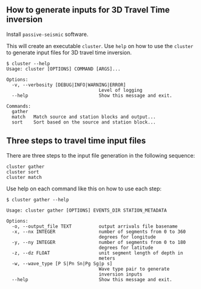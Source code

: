 ## How to generate inputs for 3D Travel Time inversion

Install `passive-seismic` software.

This will create an executable `cluster`. Use `help` on how to use the 
`cluster` to generate input files for 3D travel time inversion.

    $ cluster --help
    Usage: cluster [OPTIONS] COMMAND [ARGS]...

    Options:
      -v, --verbosity [DEBUG|INFO|WARNING|ERROR]
                                      Level of logging
      --help                          Show this message and exit.
    
    Commands:
      gather
      match   Match source and station blocks and output...
      sort    Sort based on the source and station block...

    
## Three steps to travel time input files

There are three steps to the input file generation in the following sequence:

    cluster gather
    cluster sort
    cluster match
    
Use help on each command like this on how to use each step:

    $ cluster gather --help
    
    Usage: cluster gather [OPTIONS] EVENTS_DIR STATION_METADATA

    Options:
      -o, --output_file TEXT          output arrivals file basename
      -x, --nx INTEGER                number of segments from 0 to 360
                                      degrees for longitude
      -y, --ny INTEGER                number of segments from 0 to 180
                                      degrees for latitude
      -z, --dz FLOAT                  unit segment length of depth in
                                      meters
      -w, --wave_type [P S|Pn Sn|Pg Sg|p s]
                                      Wave type pair to generate
                                      inversion inputs
      --help                          Show this message and exit.
